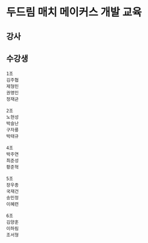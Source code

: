 # 두드림 매치 메이커스 개발 교육

## 강사
    
## 수강생

    1조
    김주협
    제형민
    권영인
    정재균 

    2조
    노현성
    박슬난
    구자룡
    박태규   
    
    4조
    박주연 
    최준성
    황준혁

    5조
    장우종
    국재건
    송민정
    이혜련

    6조 
    김양훈
    이하림
    조서형
